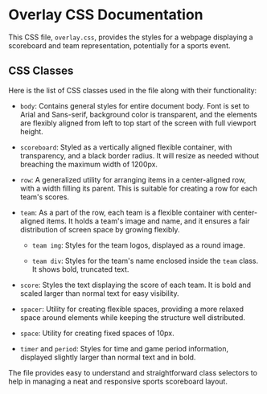 # Overlay CSS Documentation

This CSS file, `overlay.css`, provides the styles for a webpage displaying a scoreboard and team representation, potentially for a sports event.

## CSS Classes

Here is the list of CSS classes used in the file along with their functionality:

- `body`: Contains general styles for entire document body. Font is set to Arial and Sans-serif, background color is transparent, and the elements are flexibly aligned from left to top start of the screen with full viewport height. 

- `scoreboard`: Styled as a vertically aligned flexible container, with transparency, and a black border radius. It will resize as needed without breaching the maximum width of 1200px.

- `row`: A generalized utility for arranging items in a center-aligned row, with a width filling its parent. This is suitable for creating a row for each team's scores.

- `team`: As a part of the row, each team is a flexible container with center-aligned items. It holds a team's image and name, and it ensures a fair distribution of screen space by growing flexibly.

    - `team img`: Styles for the team logos, displayed as a round image.  

    - `team div`: Styles for the team's name enclosed inside the `team` class. It shows bold, truncated text.

- `score`: Styles the text displaying the score of each team. It is bold and scaled larger than normal text for easy visibility.

- `spacer`: Utility for creating flexible spaces, providing a more relaxed space around elements while keeping the structure well distributed.

- `space`: Utility for creating fixed spaces of 10px.

- `timer` and `period`: Styles for time and game period information, displayed slightly larger than normal text and in bold.

The file provides easy to understand and straightforward class selectors to help in managing a neat and responsive sports scoreboard layout.